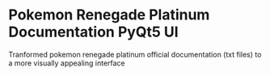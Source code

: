 # Pokemon Renegade Platinum Documentation PyQt5 UI
 Tranformed pokemon renegade platinum official documentation (txt files) to a more visually appealing interface

